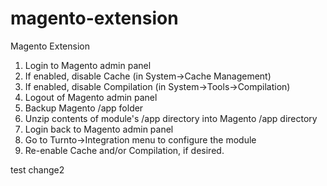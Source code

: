 # magento-extension

Magento Extension
1. Login to Magento admin panel
2. If enabled, disable Cache (in System->Cache Management)
3. If enabled, disable Compilation (in System->Tools->Compilation)
4. Logout of Magento admin panel
4. Backup Magento /app folder
5. Unzip contents of module's /app directory into Magento /app directory
6. Login back to Magento admin panel
7. Go to Turnto->Integration menu to configure the module
8. Re-enable Cache and/or Compilation, if desired.

test change2
